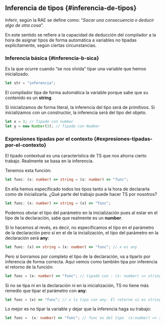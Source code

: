 ## Inferencia de tipos {#inferencia-de-tipos}

Inferir, según la RAE se define como: “_Sacar una consecuencia o deducir algo de otra cosa_”.

En este sentido se refiere a la capacidad de deducción del compilador a la hora de asignar tipos de forma automática a variables no tipadas explícitamente, según ciertas circunstancias.

### Inferencia básica {#inferencia-b-sica}

Es la que ocurre cuando “se nos olvida” tipar una variable que hemos inicializado.

```ts
let str = "inferencia";
```

El compilador tipa de forma automática la variable porque sabe que su contenido es un **string**.

Si inicializamos de forma literal, la inferencia del tipo será de primitivos. Si inicializamos con un constructor, la inferencia será del tipo del objeto.

```ts
let x = 3; // Tipado con number
let y = new Number(3); // Tipado con Number
```

### Expresiones tipadas por el contexto {#expresiones-tipadas-por-el-contexto}

El tipado contextual es una característica de TS que nos ahorra cierto trabajo. Realmente se basa en la inferencia.

Tenemos esta función:

```ts
let func: (x: number) => string = (x: number) => "func";
```

En ella hemos especificado todos los tipos tanto a la hora de declararla como de inicializarla. ¿Qué parte del trabajo puede hacer TS por nosotros?

```ts
let func: (x: number) => string = (x) => "func";
```

Podemos obviar el tipo del parámetro en la inicialización pues al estar en el tipo de la declaración, sabe que realmente es un **number**.

Si lo hacemos al revés, es decir, no especificamos el tipo en el parámetro de la declaración pero sí en el de la incialización, el tipo del parámetro en la declaración será **any**:

```ts
let func: (x) => string = (x: number) => "func"; // x es any
```

Pero si borramos por completo el tipo de la declaración, va a tiparlo por inferencia de forma correcta. Aquí vemos como también tipa por inferencia el retorno de la función:

```ts
let func = (x: number) => "func"; // tipado con : (x: number) => string
```

Si no se tipa ni en la declaración ni en la inicialización, TS no tiene más remedio que tipar el parámetro con **any**:

```ts
let func = (x) => "func"; // x lo tipa con any. El retorno sí es string
```

Lo mejor es no tipar la variable y dejar que la inferencia haga su trabajo:
```ts
let func =  (x: number) => "func"; // func es del tipo  (x:number) => string
```